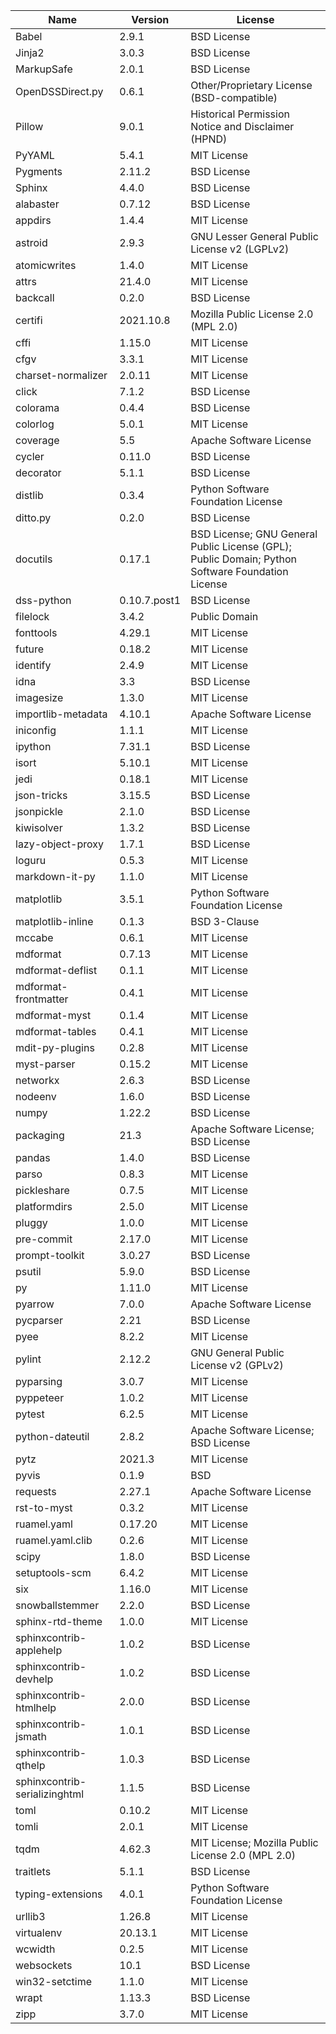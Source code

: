| Name                          | Version      | License                                                                                        |
|-------------------------------|--------------|------------------------------------------------------------------------------------------------|
| Babel                         | 2.9.1        | BSD License                                                                                    |
| Jinja2                        | 3.0.3        | BSD License                                                                                    |
| MarkupSafe                    | 2.0.1        | BSD License                                                                                    |
| OpenDSSDirect.py              | 0.6.1        | Other/Proprietary License (BSD-compatible)                                                                     |
| Pillow                        | 9.0.1        | Historical Permission Notice and Disclaimer (HPND)                                             |
| PyYAML                        | 5.4.1        | MIT License                                                                                    |
| Pygments                      | 2.11.2       | BSD License                                                                                    |
| Sphinx                        | 4.4.0        | BSD License                                                                                    |
| alabaster                     | 0.7.12       | BSD License                                                                                    |
| appdirs                       | 1.4.4        | MIT License                                                                                    |
| astroid                       | 2.9.3        | GNU Lesser General Public License v2 (LGPLv2)                                                  |
| atomicwrites                  | 1.4.0        | MIT License                                                                                    |
| attrs                         | 21.4.0       | MIT License                                                                                    |
| backcall                      | 0.2.0        | BSD License                                                                                    |
| certifi                       | 2021.10.8    | Mozilla Public License 2.0 (MPL 2.0)                                                           |
| cffi                          | 1.15.0       | MIT License                                                                                    |
| cfgv                          | 3.3.1        | MIT License                                                                                    |
| charset-normalizer            | 2.0.11       | MIT License                                                                                    |
| click                         | 7.1.2        | BSD License                                                                                    |
| colorama                      | 0.4.4        | BSD License                                                                                    |
| colorlog                      | 5.0.1        | MIT License                                                                                    |
| coverage                      | 5.5          | Apache Software License                                                                        |
| cycler                        | 0.11.0       | BSD License                                                                                    |
| decorator                     | 5.1.1        | BSD License                                                                                    |
| distlib                       | 0.3.4        | Python Software Foundation License                                                             |
| ditto.py                      | 0.2.0        | BSD License                                                                                    |
| docutils                      | 0.17.1       | BSD License; GNU General Public License (GPL); Public Domain; Python Software Foundation License |
| dss-python                    | 0.10.7.post1 | BSD License                                                                                    |
| filelock                      | 3.4.2        | Public Domain                                                                                  |
| fonttools                     | 4.29.1       | MIT License                                                                                    |
| future                        | 0.18.2       | MIT License                                                                                    |
| identify                      | 2.4.9        | MIT License                                                                                    |
| idna                          | 3.3          | BSD License                                                                                    |
| imagesize                     | 1.3.0        | MIT License                                                                                    |
| importlib-metadata            | 4.10.1       | Apache Software License                                                                        |
| iniconfig                     | 1.1.1        | MIT License                                                                                    |
| ipython                       | 7.31.1       | BSD License                                                                                    |
| isort                         | 5.10.1       | MIT License                                                                                    |
| jedi                          | 0.18.1       | MIT License                                                                                    |
| json-tricks                   | 3.15.5       | BSD License                                                                                    |
| jsonpickle                    | 2.1.0        | BSD License                                                                                    |
| kiwisolver                    | 1.3.2        | BSD License                                                                                    |
| lazy-object-proxy             | 1.7.1        | BSD License                                                                                    |
| loguru                        | 0.5.3        | MIT License                                                                                    |
| markdown-it-py                | 1.1.0        | MIT License                                                                                    |
| matplotlib                    | 3.5.1        | Python Software Foundation License                                                             |
| matplotlib-inline             | 0.1.3        | BSD 3-Clause                                                                                   |
| mccabe                        | 0.6.1        | MIT License                                                                                    |
| mdformat                      | 0.7.13       | MIT License                                                                                    |
| mdformat-deflist              | 0.1.1        | MIT License                                                                                    |
| mdformat-frontmatter          | 0.4.1        | MIT License                                                                                    |
| mdformat-myst                 | 0.1.4        | MIT License                                                                                    |
| mdformat-tables               | 0.4.1        | MIT License                                                                                    |
| mdit-py-plugins               | 0.2.8        | MIT License                                                                                    |
| myst-parser                   | 0.15.2       | MIT License                                                                                    |
| networkx                      | 2.6.3        | BSD License                                                                                    |
| nodeenv                       | 1.6.0        | BSD License                                                                                    |
| numpy                         | 1.22.2       | BSD License                                                                                    |
| packaging                     | 21.3         | Apache Software License; BSD License                                                           |
| pandas                        | 1.4.0        | BSD License                                                                                    |
| parso                         | 0.8.3        | MIT License                                                                                    |
| pickleshare                   | 0.7.5        | MIT License                                                                                    |
| platformdirs                  | 2.5.0        | MIT License                                                                                    |
| pluggy                        | 1.0.0        | MIT License                                                                                    |
| pre-commit                    | 2.17.0       | MIT License                                                                                    |
| prompt-toolkit                | 3.0.27       | BSD License                                                                                    |
| psutil                        | 5.9.0        | BSD License                                                                                    |
| py                            | 1.11.0       | MIT License                                                                                    |
| pyarrow                       | 7.0.0        | Apache Software License                                                                        |
| pycparser                     | 2.21         | BSD License                                                                                    |
| pyee                          | 8.2.2        | MIT License                                                                                    |
| pylint                        | 2.12.2       | GNU General Public License v2 (GPLv2)                                                          |
| pyparsing                     | 3.0.7        | MIT License                                                                                    |
| pyppeteer                     | 1.0.2        | MIT License                                                                                    |
| pytest                        | 6.2.5        | MIT License                                                                                    |
| python-dateutil               | 2.8.2        | Apache Software License; BSD License                                                           |
| pytz                          | 2021.3       | MIT License                                                                                    |
| pyvis                         | 0.1.9        | BSD                                                                                            |
| requests                      | 2.27.1       | Apache Software License                                                                        |
| rst-to-myst                   | 0.3.2        | MIT License                                                                                    |
| ruamel.yaml                   | 0.17.20      | MIT License                                                                                    |
| ruamel.yaml.clib              | 0.2.6        | MIT License                                                                                    |
| scipy                         | 1.8.0        | BSD License                                                                                    |
| setuptools-scm                | 6.4.2        | MIT License                                                                                    |
| six                           | 1.16.0       | MIT License                                                                                    |
| snowballstemmer               | 2.2.0        | BSD License                                                                                    |
| sphinx-rtd-theme              | 1.0.0        | MIT License                                                                                    |
| sphinxcontrib-applehelp       | 1.0.2        | BSD License                                                                                    |
| sphinxcontrib-devhelp         | 1.0.2        | BSD License                                                                                    |
| sphinxcontrib-htmlhelp        | 2.0.0        | BSD License                                                                                    |
| sphinxcontrib-jsmath          | 1.0.1        | BSD License                                                                                    |
| sphinxcontrib-qthelp          | 1.0.3        | BSD License                                                                                    |
| sphinxcontrib-serializinghtml | 1.1.5        | BSD License                                                                                    |
| toml                          | 0.10.2       | MIT License                                                                                    |
| tomli                         | 2.0.1        | MIT License                                                                                    |
| tqdm                          | 4.62.3       | MIT License; Mozilla Public License 2.0 (MPL 2.0)                                              |
| traitlets                     | 5.1.1        | BSD License                                                                                    |
| typing-extensions             | 4.0.1        | Python Software Foundation License                                                             |
| urllib3                       | 1.26.8       | MIT License                                                                                    |
| virtualenv                    | 20.13.1      | MIT License                                                                                    |
| wcwidth                       | 0.2.5        | MIT License                                                                                    |
| websockets                    | 10.1         | BSD License                                                                                    |
| win32-setctime                | 1.1.0        | MIT License                                                                                    |
| wrapt                         | 1.13.3       | BSD License                                                                                    |
| zipp                          | 3.7.0        | MIT License                                                                                    |
